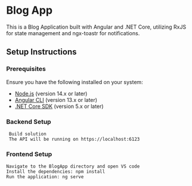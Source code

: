 # Blog App

This is a Blog Application built with Angular and .NET Core, utilizing RxJS for state management and ngx-toastr for notifications.

## Setup Instructions

### Prerequisites

Ensure you have the following installed on your system:

- [Node.js](https://nodejs.org/) (version 14.x or later)
- [Angular CLI](https://angular.io/cli) (version 13.x or later)
- [.NET Core SDK](https://dotnet.microsoft.com/download) (version 5.x or later)

### Backend Setup
     
     Build solution
     The API will be running on https://localhost:6123 

### Frontend Setup
     
    Navigate to the BlogApp directory and open VS code 
    Install the dependencies: npm install
    Run the application: ng serve
    

